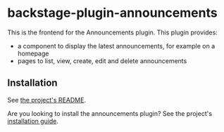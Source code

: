 # backstage-plugin-announcements

This is the frontend for the Announcements plugin. This plugin provides:

- a component to display the latest announcements, for example on a homepage
- pages to list, view, create, edit and delete announcements

## Installation

See [the project's README](../../README.md).

Are you looking to install the announcements plugin? See the project's [installation guide](../../docs/setup.md).
